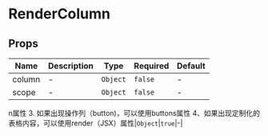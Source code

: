 # RenderColumn

## Props

<!-- @vuese:RenderColumn:props:start -->
|Name|Description|Type|Required|Default|
|---|---|---|---|---|
|column|-|`Object`|`false`|-|
|scope|-|`Object`|`false`|-|

<!-- @vuese:RenderColumn:props:end -->


n属性 3. 如果出现操作列（button)，可以使用buttons属性 4、如果出现定制化的表格内容，可以使用render（JSX）属性|`Object`|`true`|-|

<!-- @vuese:TableColumn:props:end -->


